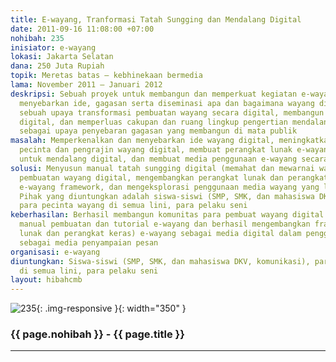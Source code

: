 ```yaml
---
title: E-wayang, Tranformasi Tatah Sungging dan Mendalang Digital
date: 2011-09-16 11:08:00 +07:00
nohibah: 235
inisiator: e-wayang
lokasi: Jakarta Selatan
dana: 250 Juta Rupiah
topik: Meretas batas – kebhinekaan bermedia
lama: November 2011 – Januari 2012
deskripsi: Sebuah proyek untuk membangun dan memperkuat kegiatan e-wayang dalam upaya
  menyebarkan ide, gagasan serta diseminasi apa dan bagaimana wayang digital sebagai
  sebuah upaya transformasi pembuatan wayang secara digital, membangun framework wayang
  digital, dan memperluas cakupan dan ruang lingkup pengertian mendalang secara digital
  sebagai upaya penyebaran gagasan yang membangun di mata publik
masalah: Memperkenalkan dan menyebarkan ide wayang digital, meningkatkan komunitas
  pecinta dan pengrajin wayang digital, membuat perangkat lunak e-wayang framework
  untuk mendalang digital, dan membuat media penggunaan e-wayang secara luas
solusi: Menyusun manual tatah sungging digital (memahat dan mewarnai wayang digital)/
  pembuatan wayang digital, mengembangkan perangkat lunak dan perangkat keras untuk
  e-wayang framework, dan mengeksplorasi penggunaan media wayang yang lebih banyak.
  Pihak yang diuntungkan adalah siswa-siswi (SMP, SMK, dan mahasiswa DKV, komunikasi),
  para pecinta wayang di semua lini, para pelaku seni
keberhasilan: Berhasil membangun komunitas para pembuat wayang digital beserta buku
  manual pembuatan dan tutorial e-wayang dan berhasil mengembangkan framework (perangkat
  lunak dan perangkat keras) e-wayang sebagai media digital dalam penggunaan wayang
  sebagai media penyampaian pesan
organisasi: e-wayang
diuntungkan: Siswa-siswi (SMP, SMK, dan mahasiswa DKV, komunikasi), para pecinta wayang
  di semua lini, para pelaku seni
layout: hibahcmb
---
```


![235](/static/img/hibahcmb/235.png){: .img-responsive }{: width="350" }

### {{ page.nohibah }} - {{ page.title }}

---
